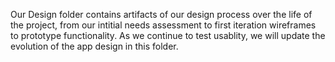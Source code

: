 Our Design folder contains artifacts of our design process over the life of the project, from our intitial needs assessment to first iteration wireframes to prototype functionality.  As we continue to test usablity, we will update the evolution of the app design in this folder.
